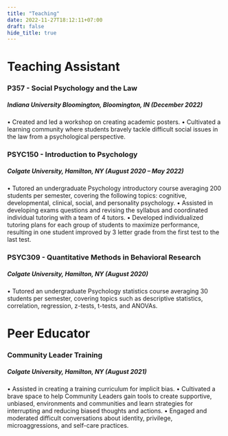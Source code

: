 ```yaml
---
title: "Teaching"
date: 2022-11-27T18:12:11+07:00
draft: false
hide_title: true
---
```


# Teaching Assistant
### P357 - Social Psychology and the Law
##### Indiana University Bloomington, Bloomington, IN (December 2022)
•	Created and led a workshop on creating academic posters.
•	Cultivated a learning community where students bravely tackle difficult social issues in the law from a psychological perspective.

### PSYC150 - Introduction to Psychology
##### Colgate University, Hamilton, NY (August 2020 – May 2022)
•	Tutored an undergraduate Psychology introductory course averaging 200 students per semester, covering the following topics: cognitive, developmental, clinical, social, and personality psychology.
•	Assisted in developing exams questions and revising the syllabus and coordinated individual tutoring with a team of 4 tutors.
•	Developed individualized tutoring plans for each group of students to maximize performance, resulting in one student improved by 3 letter grade from the first test to the last test.

### PSYC309 - Quantitative Methods in Behavioral Research
##### Colgate University, Hamilton, NY (August 2020)
•	Tutored an undergraduate Psychology statistics course averaging 30 students per semester, covering topics such as descriptive statistics, correlation, regression, z-tests, t-tests, and ANOVAs.

# Peer Educator
### Community Leader Training
##### Colgate University, Hamilton, NY (August 2021)
•	Assisted in creating a training curriculum for implicit bias.
•	Cultivated a brave space to help Community Leaders gain tools to create supportive, unbiased, environments and communities and learn strategies for interrupting and reducing biased thoughts and actions.
•	Engaged and moderated difficult conversations about identity, privilege, microaggressions, and self-care practices.
